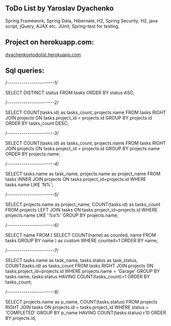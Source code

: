 ## ToDo List by Yaroslav Dyachenko
Spring Framework, Spring Data, Hibernate, H2, Spring Security, H2, java script, jQuery, AJAX etc. JUnit, Spring-test for testing.

## Project on herokuapp.com:
[dyachenkoytodolist.herokuapp.com](dyachenkoytodolist.herokuapp.com)

## Sql queries:
/*-----------------------1*/

SELECT DISTINCT status FROM tasks ORDER BY status ASC;

/*-----------------------2*/

SELECT COUNT(tasks.id) as tasks_count, projects.name
FROM tasks RIGHT JOIN projects
  ON tasks.project_id = projects.id
GROUP BY projects.id
ORDER BY tasks_count DESC;

/*-----------------------3*/

SELECT COUNT(tasks.id) as tasks_count, projects.name
FROM tasks RIGHT JOIN projects
  ON tasks.project_id = projects.id
GROUP BY projects.name
ORDER BY projects.name;

/*-----------------------4*/

SELECT tasks.name as task_name, projects.name as project_name
FROM tasks INNER JOIN projects
  ON tasks.project_id=projects.id
WHERE tasks.name LIKE 'N%';

/*-----------------------5*/

SELECT projects.name as project_name, COUNT(tasks.id) as tasks_count
FROM projects LEFT JOIN tasks
  ON tasks.project_id=projects.id
WHERE projects.name LIKE '_%a%_'
GROUP BY projects.name;

/*-----------------------6*/

SELECT name FROM (
  SELECT COUNT(name) as counted, name
FROM tasks
  GROUP BY name
) as custom
WHERE counted>1
ORDER BY name;

/*-----------------------7*/

SELECT tasks.name as task_name, tasks.status as task_status, COUNT(tasks.id) as tasks_count
FROM tasks RIGHT JOIN projects
  ON tasks.project_id=projects.id
WHERE projects.name = 'Garage'
GROUP BY tasks.name, tasks.status
HAVING COUNT(tasks_count)>1
ORDER BY tasks_count;


/*-----------------------8*/

SELECT projects.name as p_name, COUNT(tasks.status)
FROM projects RIGHT JOIN tasks
ON projects.id = tasks.project_id
WHERE status = 'COMPLETED'
GROUP BY p_name
HAVING COUNT(tasks.status)>10
ORDER BY projects.id;
